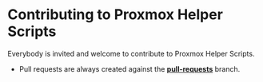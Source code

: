# Contributing to Proxmox Helper Scripts

Everybody is invited and welcome to contribute to Proxmox Helper Scripts.

- Pull requests are always created against the [**pull-requests**](https://github.com/hskingr/Proxmox/tree/pull-requests) branch.
